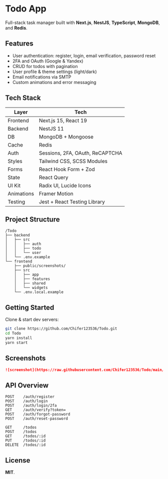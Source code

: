 # Todo App

Full-stack task manager built with **Next.js**, **NestJS**, **TypeScript**, **MongoDB**, and **Redis**.

## Features

- User authentication: register, login, email verification, password reset
- 2FA and OAuth (Google & Yandex)
- CRUD for todos with pagination
- User profile & theme settings (light/dark)
- Email notifications via SMTP
- Custom animations and error messaging

## Tech Stack

| Layer      | Tech                            |
| ---------- | ------------------------------- |
| Frontend   | Next.js 15, React 19            |
| Backend    | NestJS 11                       |
| DB         | MongoDB + Mongoose              |
| Cache      | Redis                           |
| Auth       | Sessions, 2FA, OAuth, ReCAPTCHA |
| Styles     | Tailwind CSS, SCSS Modules      |
| Forms      | React Hook Form + Zod           |
| State      | React Query                     |
| UI Kit     | Radix UI, Lucide Icons          |
| Animations | Framer Motion                   |
| Testing    | Jest + React Testing Library    |

## Project Structure

```
/Todo
├── backend
│   ├── src
│   │   ├── auth
│   │   ├── todo
│   │   └── user
│   └── .env.example
└── frontend
    ├── public/screenshots/
    ├── src
    │   ├── app
    │   ├── features
    │   ├── shared
    │   └── widgets
    └── .env.local.example
```

## Getting Started

Clone & start dev servers:

```bash
git clone https://github.com/Chifer123536/Todo.git
cd Todo
yarn install
yarn start
```

## Screenshots

```md
![screenshot](https://raw.githubusercontent.com/Chifer123536/Todo/main/frontend/public/screenshot.png)
```

## API Overview

```
POST    /auth/register
POST    /auth/login
POST    /auth/login/2fa
GET     /auth/verify?token=
POST    /auth/forgot-password
POST    /auth/reset-password

GET     /todos
POST    /todos
GET     /todos/:id
PUT     /todos/:id
DELETE  /todos/:id
```

## License

**MIT**.

